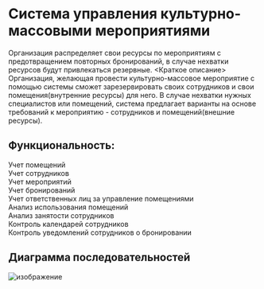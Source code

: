 <h1>Система управления культурно-массовыми мероприятиями</h1>
Организация распределяет свои ресурсы по мероприятиям c предотвращением повторных бронирований, в случае нехватки ресурсов будут привлекаться резервные.
<Краткое описание>
Организация, желающая провести культурно-массовое мероприятие с помощью системы сможет зарезервировать своих сотрудников и свои помещения(внутренние ресурсы) для него.
В случае нехватки нужных специалистов или помещений, система предлагает варианты на основе требований к мероприятию - сотрудников и помещений(внешние ресурсы). 
<h2>Функциональность:</h2>
Учет помещений <br />
Учет сотрудников <br />
Учет мероприятий <br />
Учет бронирований <br />
Учет ответственных лиц за управление помещениями <br />
Анализ использования помещений <br />
Анализ занятости сотрудников <br />
Контроль календарей сотрудников <br />
Контроль уведомлений сотрудников о бронировании <br />

<h2>Диаграмма последовательностей</h2>

![изображение](https://github.com/user-attachments/assets/a3aa786f-e85c-4f89-9558-2ead40f66c2e)

